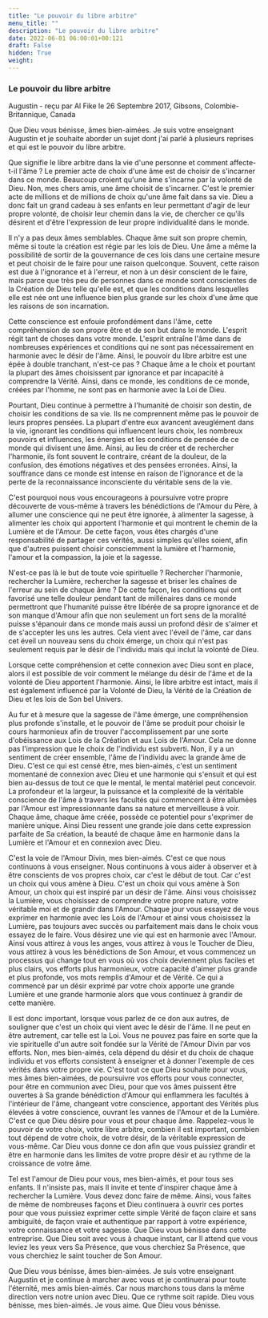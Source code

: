 ```yaml
---
title: "Le pouvoir du libre arbitre"
menu_title: ""
description: "Le pouvoir du libre arbitre"
date: 2022-06-01 06:00:01+00:121
draft: False
hidden: True
weight:
---
```

### Le pouvoir du libre arbitre

Augustin - reçu par Al Fike le 26 Septembre 2017, Gibsons, Colombie-Britannique, Canada

Que Dieu vous bénisse, âmes bien-aimées. Je suis votre enseignant Augustin et je souhaite aborder un sujet dont j'ai parlé à plusieurs reprises et qui est le pouvoir du libre arbitre.

Que signifie le libre arbitre dans la vie d'une personne et comment affecte-t-il l'âme ? Le premier acte de choix d'une âme est de choisir de s'incarner dans ce monde. Beaucoup croient qu'une âme s'incarne par la volonté de Dieu. Non, mes chers amis, une âme choisit de s'incarner. C'est le premier acte de millions et de millions de choix qu'une âme fait dans sa vie. Dieu a donc fait un grand cadeau à ses enfants en leur permettant d'agir de leur propre volonté, de choisir leur chemin dans la vie, de chercher ce qu'ils désirent et d'être l'expression de leur propre individualité dans le monde.

Il n'y a pas deux âmes semblables. Chaque âme suit son propre chemin, même si toute la création est régie par les lois de Dieu. Une âme a même la possibilité de sortir de la gouvernance de ces lois dans une certaine mesure et peut choisir de le faire pour une raison quelconque. Souvent, cette raison est due à l'ignorance et à l'erreur, et non à un désir conscient de le faire, mais parce que très peu de personnes dans ce monde sont conscientes de la Création de Dieu telle qu'elle est, et que les conditions dans lesquelles elle est née ont une influence bien plus grande sur les choix d'une âme que les raisons de son incarnation.

Cette conscience est enfouie profondément dans l'âme, cette compréhension de son propre être et de son but dans le monde. L'esprit régit tant de choses dans votre monde. L'esprit entraîne l'âme dans de nombreuses expériences et conditions qui ne sont pas nécessairement en harmonie avec le désir de l'âme. Ainsi, le pouvoir du libre arbitre est une épée à double tranchant, n'est-ce pas ? Chaque âme a le choix et pourtant la plupart des âmes choisissent par ignorance et par incapacité à comprendre la Vérité. Ainsi, dans ce monde, les conditions de ce monde, créées par l'homme, ne sont pas en harmonie avec la Loi de Dieu.

Pourtant, Dieu continue à permettre à l'humanité de choisir son destin, de choisir les conditions de sa vie. Ils ne comprennent même pas le pouvoir de leurs propres pensées. La plupart d'entre eux avancent aveuglément dans la vie, ignorant les conditions qui influencent leurs choix, les nombreux pouvoirs et influences, les énergies et les conditions de pensée de ce monde qui divisent une âme. Ainsi, au lieu de créer et de rechercher l'harmonie, ils font souvent le contraire, créant de la douleur, de la confusion, des émotions négatives et des pensées erronées. Ainsi, la souffrance dans ce monde est intense en raison de l'ignorance et de la perte de la reconnaissance inconsciente du véritable sens de la vie.

C'est pourquoi nous vous encourageons à poursuivre votre propre découverte de vous-même à travers les bénédictions de l'Amour du Père, à allumer une conscience qui ne peut être ignorée, à alimenter la sagesse, à alimenter les choix qui apportent l'harmonie et qui montrent le chemin de la Lumière et de l'Amour. De cette façon, vous êtes chargés d'une responsabilité de partager ces vérités, aussi simples qu'elles soient, afin que d'autres puissent choisir consciemment la lumière et l'harmonie, l'amour et la compassion, la joie et la sagesse.

N'est-ce pas là le but de toute voie spirituelle ? Rechercher l'harmonie, rechercher la Lumière, rechercher la sagesse et briser les chaînes de l'erreur au sein de chaque âme ? De cette façon, les conditions qui ont favorisé une telle douleur pendant tant de millénaires dans ce monde permettront que l'humanité puisse être libérée de sa propre ignorance et de son manque d'Amour afin que non seulement un fort sens de la moralité puisse s'épanouir dans ce monde mais aussi un profond désir de s'aimer et de s'accepter les uns les autres. Cela vient avec l'éveil de l'âme, car dans cet éveil un nouveau sens du choix émerge, un choix qui n'est pas seulement requis par le désir de l'individu mais qui inclut la volonté de Dieu.

Lorsque cette compréhension et cette connexion avec Dieu sont en place, alors il est possible de voir comment le mélange du désir de l'âme et de la volonté de Dieu apportent l'harmonie. Ainsi, le libre arbitre est intact, mais il est également influencé par la Volonté de Dieu, la Vérité de la Création de Dieu et les lois de Son bel Univers.

Au fur et à mesure que la sagesse de l'âme émerge, une compréhension plus profonde s'installe, et le pouvoir de l'âme se produit pour choisir le cours harmonieux afin de trouver l'accomplissement par une sorte d'obéissance aux Lois de la Création et aux Lois de l'Amour. Cela ne donne pas l'impression que le choix de l'individu est subverti. Non, il y a un sentiment de créer ensemble, l'âme de l'individu avec la grande âme de Dieu. C'est ce qui est censé être, mes bien-aimés, c'est un sentiment momentané de connexion avec Dieu et une harmonie qui s'ensuit et qui est bien au-dessus de tout ce que le mental, le mental matériel peut concevoir. La profondeur et la largeur, la puissance et la complexité de la véritable conscience de l'âme à travers les facultés qui commencent à être allumées par l'Amour est impressionnante dans sa nature et merveilleuse à voir. Chaque âme, chaque âme créée, possède ce potentiel pour s'exprimer de manière unique. Ainsi Dieu ressent une grande joie dans cette expression parfaite de Sa création, la beauté de chaque âme en harmonie dans la Lumière et l'Amour et en connexion avec Dieu.

C'est la voie de l'Amour Divin, mes bien-aimés. C'est ce que nous continuons à vous enseigner. Nous continuons à vous aider à observer et à être conscients de vos propres choix, car c'est le début de tout. Car c'est un choix qui vous amène à Dieu. C'est un choix qui vous amène à Son Amour, un choix qui est inspiré par un désir de l'âme. Ainsi vous choisissez la Lumière, vous choisissez de comprendre votre propre nature, votre véritable moi et de grandir dans l'Amour. Chaque jour vous essayez de vous exprimer en harmonie avec les Lois de l'Amour et ainsi vous choisissez la Lumière, pas toujours avec succès ou parfaitement mais dans le choix vous essayez de le faire. Vous désirez une vie qui est en harmonie avec l'Amour. Ainsi vous attirez à vous les anges, vous attirez à vous le Toucher de Dieu, vous attirez à vous les bénédictions de Son Amour, et vous commencez un processus qui change tout en vous où vos choix deviennent plus faciles et plus clairs, vos efforts plus harmonieux, votre capacité d'aimer plus grande et plus profonde, vos mots remplis d'Amour et de Vérité. Ce qui a commencé par un désir exprimé par votre choix apporte une grande Lumière et une grande harmonie alors que vous continuez à grandir de cette manière.

Il est donc important, lorsque vous parlez de ce don aux autres, de souligner que c'est un choix qui vient avec le désir de l'âme. Il ne peut en être autrement, car telle est la Loi. Vous ne pouvez pas faire en sorte que la vie spirituelle d'un autre soit fondée sur la Vérité de l'Amour Divin par vos efforts. Non, mes bien-aimés, cela dépend du désir et du choix de chaque individu et vos efforts consistent à enseigner et à donner l'exemple de ces vérités dans votre propre vie. C'est tout ce que Dieu souhaite pour vous, mes âmes bien-aimées, de poursuivre vos efforts pour vous connecter, pour être en communion avec Dieu, pour que vos âmes puissent être ouvertes à Sa grande bénédiction d'Amour qui enflammera les facultés à l'intérieur de l'âme, changeant votre conscience, apportant des Vérités plus élevées à votre conscience, ouvrant les vannes de l'Amour et de la Lumière. C'est ce que Dieu désire pour vous et pour chaque âme. Rappelez-vous le pouvoir de votre choix, votre libre arbitre, combien il est important, combien tout dépend de votre choix, de votre désir, de la véritable expression de vous-même. Car Dieu vous donne ce don afin que vous puissiez grandir et être en harmonie dans les limites de votre propre désir et au rythme de la croissance de votre âme.

Tel est l'amour de Dieu pour vous, mes bien-aimés, et pour tous ses enfants. Il n'insiste pas, mais Il invite et tente d'inspirer chaque âme à rechercher la Lumière. Vous devez donc faire de même. Ainsi, vous faites de même de nombreuses façons et Dieu continuera à ouvrir ces portes pour que vous puissiez exprimer cette simple Vérité de façon claire et sans ambiguïté, de façon vraie et authentique par rapport à votre expérience, votre connaissance et votre sagesse. Que Dieu vous bénisse dans cette entreprise. Que Dieu soit avec vous à chaque instant, car Il attend que vous leviez les yeux vers Sa Présence, que vous cherchiez Sa Présence, que vous cherchiez le saint toucher de Son Amour.

Que Dieu vous bénisse, âmes bien-aimées. Je suis votre enseignant Augustin et je continue à marcher avec vous et je continuerai pour toute l'éternité, mes amis bien-aimés. Car nous marchons tous dans la même direction vers notre union avec Dieu. Que ce rythme soit rapide. Dieu vous bénisse, mes bien-aimés. Je vous aime. Que Dieu vous bénisse.
